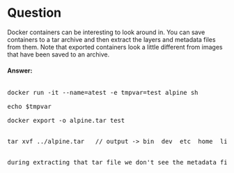 #  Question

Docker containers can be interesting to look around in. You can save containers to a tar archive and then extract the layers and metadata files from them. Note that exported containers look a little different from images that have been saved to an archive.

#### Answer:

<pre>

docker run -it --name=atest -e tmpvar=test alpine sh

echo $tmpvar

docker export -o alpine.tar test


tar xvf ../alpine.tar   // output -> bin  dev  etc  home  lib  media  mnt  opt  proc  root  run  sbin  srv  sys  tmp  usr  var


during extracting that tar file we don't see the metadata files that was seen in image tar file

</pre>


